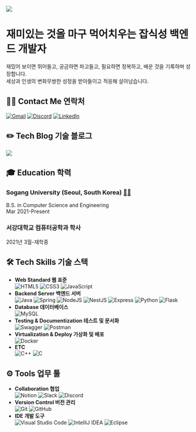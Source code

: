 ![](https://github-readme-stats.vercel.app/api?username=125ryun&show_icons=true)

# 재미있는 것을 마구 먹어치우는 잡식성 백엔드 개발자
재밌어 보이면 뛰어들고, 궁금하면 파고들고, 필요하면 정복하고, 배운 것을 기록하며 성장합니다. \
세상과 인생의 변화무쌍한 성정을 받아들이고 적응해 살아남습니다. 

## 🧑‍💻 Contact Me 연락처
[![Gmail](https://img.shields.io/badge/Gmail-EA4335?style=for-the-badge&logo=Gmail&logoColor=white&link=mailto:125ryun@gmail.com)](mailto:125ryun@gmail.com)
[![Discord](https://img.shields.io/badge/Discord-%235865F2.svg?style=for-the-badge&logo=discord&logoColor=white)](https://www.discord.com/users/900029129494265898)
[![LinkedIn](https://img.shields.io/badge/linkedin-%230077B5.svg?style=for-the-badge&logo=linkedin&logoColor=white)](https://www.linkedin.com/in/%EC%95%84%EB%A5%9C-%EC%9D%B4-7aa830283)

## ✏️ Tech Blog 기술 블로그
[![](https://img.shields.io/badge/Tistory-000000?style=for-the-badge&logo=Tistory&logoColor=white&link=125ryun.tistory.com)](https://125ryun.tistory.com)
 
## 🎓 Education 학력
### Sogang University (Seoul, South Korea) [🔗🏫](https://sogang.ac.kr)
B.S. in Computer Science and Engineering \
Mar 2021-Present
### 서강대학교 컴퓨터공학과 학사
2021년 3월-재학중

## 🛠 Tech Skills 기술 스택
- **Web Standard 웹 표준**  
  ![HTML5](https://img.shields.io/badge/html5-%23E34F26.svg?style=for-the-badge&logo=html5&logoColor=white)
  ![CSS3](https://img.shields.io/badge/css3-%231572B6.svg?style=for-the-badge&logo=css3&logoColor=white)
  ![JavaScript](https://img.shields.io/badge/Javascript-F7DF1E?style=for-the-badge&logo=Javascript&logoColor=white)
- **Backend Server 백엔드 서버**  
  ![Java](https://img.shields.io/badge/java-%23ED8B00.svg?style=for-the-badge&logo=openjdk&logoColor=white)
  ![Spring](https://img.shields.io/badge/Spring-6DB33F?style=for-the-badge&logo=Spring&logoColor=white)
  ![NodeJS](https://img.shields.io/badge/Node.js-339933?style=for-the-badge&logo=Node.js&logoColor=white)
  ![NestJS](https://img.shields.io/badge/nestjs-%23E0234E.svg?style=for-the-badge&logo=nestjs&logoColor=white)
  ![Express](https://img.shields.io/badge/Express-000000?style=for-the-badge&logo=Express&logoColor=white)
  ![Python](https://img.shields.io/badge/Python-3776AB?style=for-the-badge&logo=Python&logoColor=white)
  ![Flask](https://img.shields.io/badge/Flask-000000?style=for-the-badge&logo=Flask&logoColor=white)  
-  **Database 데이터베이스**  
  ![MySQL](https://img.shields.io/badge/mysql-4479A1?style=for-the-badge&logo=mysql&logoColor=white)
- **Testing & Documentization 테스트 및 문서화**  
  ![Swagger](https://img.shields.io/badge/-Swagger-%23Clojure?style=for-the-badge&logo=swagger&logoColor=white)
  ![Postman](https://img.shields.io/badge/Postman-FF6C37?style=for-the-badge&logo=postman&logoColor=white)
- **Virtualization & Deploy 가상화 및 배포**  
  ![Docker](https://img.shields.io/badge/docker-%230db7ed.svg?style=for-the-badge&logo=docker&logoColor=white)
- **ETC**  
  ![C++](https://img.shields.io/badge/c++-%2300599C.svg?style=for-the-badge&logo=c%2B%2B&logoColor=white)
  ![C](https://img.shields.io/badge/c-%2300599C.svg?style=for-the-badge&logo=c&logoColor=white)

## ⚙️ Tools 업무 툴
- **Collaboration 협업**  
  ![Notion](https://img.shields.io/badge/Notion-000000?style=for-the-badge&logo=Notion&logoColor=white)
  ![Slack](https://img.shields.io/badge/Slack-4A154B?style=for-the-badge&logo=slack&logoColor=white)
  ![Discord](https://img.shields.io/badge/Discord-%235865F2.svg?style=for-the-badge&logo=discord&logoColor=white)
- **Version Control 버전 관리**  
  ![Git](https://img.shields.io/badge/Git-F05032?style=for-the-badge&logo=Git&logoColor=white)
  ![GitHub](https://img.shields.io/badge/Github-181717?style=for-the-badge&logo=Github&logoColor=white)
- **IDE 개발 도구**  
  ![Visual Studio Code](https://img.shields.io/badge/Visual%20Studio%20Code-0078d7.svg?style=for-the-badge&logo=visual-studio-code&logoColor=white)
  ![IntelliJ IDEA](https://img.shields.io/badge/IntelliJIDEA-000000.svg?style=for-the-badge&logo=intellij-idea&logoColor=white)
  ![Eclipse](https://img.shields.io/badge/Eclipse-FE7A16.svg?style=for-the-badge&logo=Eclipse&logoColor=white)
